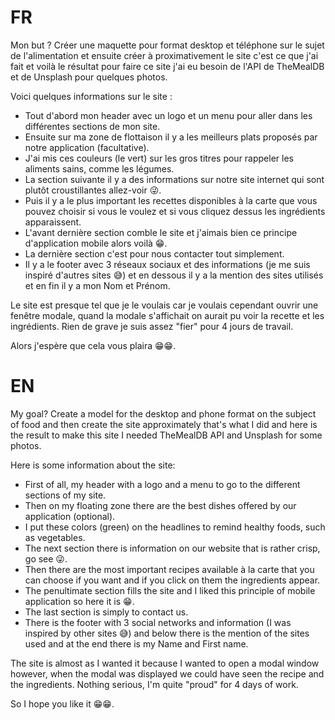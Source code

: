 # FR

Mon but ? Créer une maquette pour format desktop et téléphone sur le sujet de l'alimentation et ensuite créer à proximativement le site c'est ce que j'ai fait et voilà le résultat pour faire ce site j'ai eu besoin de l'API de TheMealDB et de Unsplash pour quelques photos. 

Voici quelques informations sur le site :
 
- Tout d'abord mon header avec un logo et un menu pour aller dans les différentes sections de mon site.
- Ensuite sur ma zone de flottaison il y a les meilleurs plats proposés par notre application (facultative).
- J'ai mis ces couleurs (le vert) sur les gros titres pour rappeler les aliments sains, comme les légumes.
- La section suivante il y a des informations sur notre site internet qui sont plutôt croustillantes allez-voir 😜.
- Puis il y a le plus important les recettes disponibles à la carte que vous pouvez choisir si vous le voulez et si vous cliquez dessus les ingrédients apparaissent.
- L'avant dernière section comble le site et j'aimais bien ce principe d'application mobile alors voilà 😁.
- La dernière section c'est pour nous contacter tout simplement.
- Il y a le footer avec 3 réseaux sociaux et des informations (je me suis inspiré d'autres sites 😅) et en dessous il y a la mention des sites utilisés et en fin il y a mon Nom et Prénom.

Le site est presque tel que je le voulais car je voulais cependant ouvrir une fenêtre modale,
quand la modale s'affichait on aurait pu voir la recette et les ingrédients. Rien de grave je suis assez "fier" pour 4 jours de travail.

Alors j'espère que cela vous plaira 😁😁.

# EN  

My goal? Create a model for the desktop and phone format on the subject of food and then create the site approximately that's what I did and here is the result to make this site I needed TheMealDB API and Unsplash for some photos.

Here is some information about the site:
 
- First of all, my header with a logo and a menu to go to the different sections of my site.
- Then on my floating zone there are the best dishes offered by our application (optional).
- I put these colors (green) on the headlines to remind healthy foods, such as vegetables.
- The next section there is information on our website that is rather crisp, go see 😜.
- Then there are the most important recipes available à la carte that you can choose if you want and if you click on them the ingredients appear.
- The penultimate section fills the site and I liked this principle of mobile application so here it is 😁.
- The last section is simply to contact us.
- There is the footer with 3 social networks and information (I was inspired by other sites 😅) and below there is the mention of the sites used and at the end there is my Name and First name.

The site is almost as I wanted it because I wanted to open a modal window however,
when the modal was displayed we could have seen the recipe and the ingredients. Nothing serious, I'm quite "proud" for 4 days of work.

So I hope you like it 😁😁.
